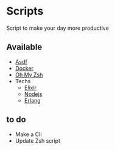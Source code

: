 # Scripts

Script to make your day more productive

## Available

- <a href="https://github.com/joaopealves/scripts/tree/main/asdf">Asdf</a>
- <a href="https://github.com/joaopealves/scripts/tree/main/docker">Docker</a>
- <a href="https://github.com/joaopealves/scripts/tree/main/oh_my_zsh">Oh My Zsh</a>
- Techs
  - <a href="https://github.com/joaopealves/scripts/tree/main/techs/elixir">Elixir</a>
  - <a href="https://github.com/joaopealves/scripts/tree/main/techs/nodejs">Nodejs</a>
  - <a href="https://github.com/joaopealves/scripts/tree/main/techs/erlang">Erlang</a>

## to do

- Make a Cli
- Update Zsh script